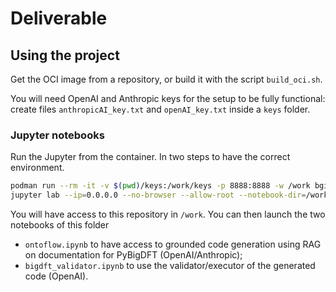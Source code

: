 # Deliverable

## Using the project

Get the OCI image from a repository, or build it with the script `build_oci.sh`.

You will need OpenAI and Anthropic keys for the setup to be fully functional:
create files `anthropicAI_key.txt` and `openAI_key.txt` inside a `keys` folder.

### Jupyter notebooks

Run the Jupyter from the container. In two steps to have the correct environment.
```bash
podman run --rm -it -v $(pwd)/keys:/work/keys -p 8888:8888 -w /work bgidft-hackathon:0.0.2 bash
jupyter lab --ip=0.0.0.0 --no-browser --allow-root --notebook-dir=/work
```

You will have access to this repository in `/work`. You can then launch the two notebooks of this folder
* `ontoflow.ipynb` to have access to grounded code generation using RAG on documentation for PyBigDFT (OpenAI/Anthropic);
* `bigdft_validator.ipynb` to use the validator/executor of the generated code (OpenAI).
